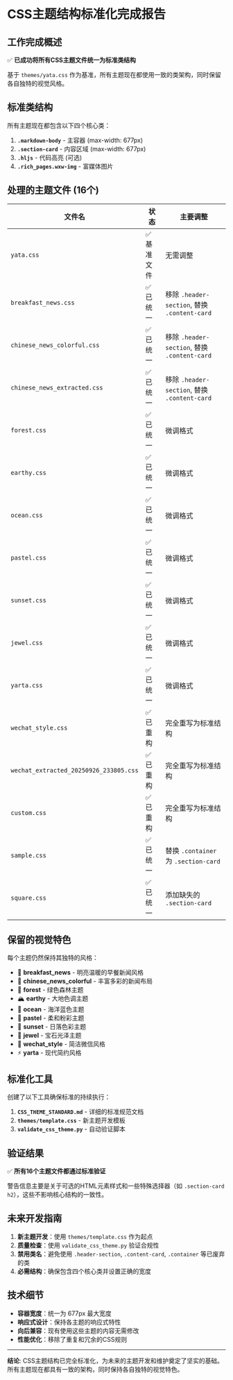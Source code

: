 # CSS主题结构标准化完成报告

## 工作完成概述

✅ **已成功将所有CSS主题文件统一为标准类结构**

基于 `themes/yata.css` 作为基准，所有主题现在都使用一致的类架构，同时保留各自独特的视觉风格。

## 标准类结构

所有主题现在都包含以下四个核心类：

1. **`.markdown-body`** - 主容器 (max-width: 677px)
2. **`.section-card`** - 内容区域 (max-width: 677px) 
3. **`.hljs`** - 代码高亮 (可选)
4. **`.rich_pages.wxw-img`** - 富媒体图片

## 处理的主题文件 (16个)

| 文件名 | 状态 | 主要调整 |
|--------|------|----------|
| `yata.css` | ✅ 基准文件 | 无需调整 |
| `breakfast_news.css` | ✅ 已统一 | 移除 `.header-section`, 替换 `.content-card` |
| `chinese_news_colorful.css` | ✅ 已统一 | 移除 `.header-section`, 替换 `.content-card` |
| `chinese_news_extracted.css` | ✅ 已统一 | 移除 `.header-section`, 替换 `.content-card` |
| `forest.css` | ✅ 已统一 | 微调格式 |
| `earthy.css` | ✅ 已统一 | 微调格式 |
| `ocean.css` | ✅ 已统一 | 微调格式 |
| `pastel.css` | ✅ 已统一 | 微调格式 |
| `sunset.css` | ✅ 已统一 | 微调格式 |
| `jewel.css` | ✅ 已统一 | 微调格式 |
| `yarta.css` | ✅ 已统一 | 微调格式 |
| `wechat_style.css` | ✅ 已重构 | 完全重写为标准结构 |
| `wechat_extracted_20250926_233805.css` | ✅ 已重构 | 完全重写为标准结构 |
| `custom.css` | ✅ 已重构 | 完全重写为标准结构 |
| `sample.css` | ✅ 已统一 | 替换 `.container` 为 `.section-card` |
| `square.css` | ✅ 已统一 | 添加缺失的 `.section-card` |

## 保留的视觉特色

每个主题仍然保持其独特的风格：
- 🍯 **breakfast_news** - 明亮温暖的早餐新闻风格
- 🌈 **chinese_news_colorful** - 丰富多彩的新闻布局
- 🌲 **forest** - 绿色森林主题
- 🏔️ **earthy** - 大地色调主题  
- 🌊 **ocean** - 海洋蓝色主题
- 🌸 **pastel** - 柔和粉彩主题
- 🌅 **sunset** - 日落色彩主题
- 💎 **jewel** - 宝石光泽主题
- 📱 **wechat_style** - 简洁微信风格
- ⚡ **yarta** - 现代简约风格

## 标准化工具

创建了以下工具确保标准的持续执行：

1. **`CSS_THEME_STANDARD.md`** - 详细的标准规范文档
2. **`themes/template.css`** - 新主题开发模板
3. **`validate_css_theme.py`** - 自动验证脚本

## 验证结果

✅ **所有16个主题文件都通过标准验证**

警告信息主要是关于可选的HTML元素样式和一些特殊选择器（如 `.section-card h2`），这些不影响核心结构的一致性。

## 未来开发指南

1. **新主题开发**：使用 `themes/template.css` 作为起点
2. **质量检查**：使用 `validate_css_theme.py` 验证合规性
3. **禁用类名**：避免使用 `.header-section`, `.content-card`, `.container` 等已废弃的类
4. **必需结构**：确保包含四个核心类并设置正确的宽度

## 技术细节

- **容器宽度**：统一为 677px 最大宽度
- **响应式设计**：保持各主题的响应式特性
- **向后兼容**：现有使用这些主题的内容无需修改
- **性能优化**：移除了重复和冗余的CSS规则

---

**结论**: CSS主题结构已完全标准化，为未来的主题开发和维护奠定了坚实的基础。所有主题现在都具有一致的架构，同时保持各自独特的视觉特色。